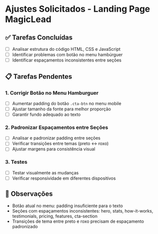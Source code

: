 # Ajustes Solicitados - Landing Page MagicLead

## ✅ Tarefas Concluídas
- [ ] Analisar estrutura do código HTML, CSS e JavaScript
- [ ] Identificar problemas com botão no menu hambúrguer
- [ ] Identificar espaçamentos inconsistentes entre seções

## 📋 Tarefas Pendentes

### 1. Corrigir Botão no Menu Hamburguer
- [ ] Aumentar padding do botão `.cta-btn` no menu mobile
- [ ] Ajustar tamanho da fonte para melhor proporção
- [ ] Garantir fundo adequado ao texto

### 2. Padronizar Espaçamentos entre Seções
- [ ] Analisar e padronizar padding entre seções
- [ ] Verificar transições entre temas (preto ↔ roxo)
- [ ] Ajustar margens para consistência visual

### 3. Testes
- [ ] Testar visualmente as mudanças
- [ ] Verificar responsividade em diferentes dispositivos

## 📝 Observações
- Botão atual no menu: padding insuficiente para o texto
- Seções com espaçamentos inconsistentes: hero, stats, how-it-works, testimonials, pricing, features, cta-section
- Transições de tema entre preto e roxo precisam de espaçamento padronizado
